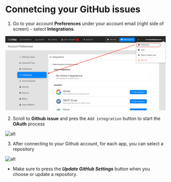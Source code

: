 # Connetcing your GitHub issues

1. Go to your account **Preferences** under your account email (right side of screen) - select **Integrations**.

![alt](../../img/bug-tracking/Github1.png)

2. Scroll to **Github issue** and pres the `Add integration` button to start the **OAuth** process

![alt](../../img/bug-tracking/Github2.png)

3. After connecting to your Github account, for each app, you can select a repository

![alt](../../img/bug-tracking/Github3.png)

* Make sure to press the _**Update GitHub Settings**_ button when you choose or update a repository.
